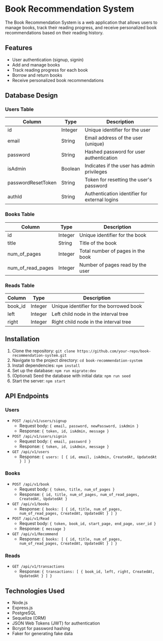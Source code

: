 # Book Recommendation System

The Book Recommendation System is a web application that allows users to manage books, track their reading progress, and receive personalized book recommendations based on their reading history.

## Features

- User authentication (signup, signin)
- Add and manage books
- Track reading progress for each book
- Borrow and return books
- Receive personalized book recommendations

## Database Design

### Users Table

| Column              | Type    | Description                                   |
|---------------------|---------|-----------------------------------------------|
| id                  | Integer | Unique identifier for the user                |
| email               | String  | Email address of the user (unique)            |
| password            | String  | Hashed password for user authentication       |
| isAdmin             | Boolean | Indicates if the user has admin privileges    |
| passwordResetToken  | String  | Token for resetting the user's password       |
| authId              | String  | Authentication identifier for external logins |

### Books Table

| Column            | Type    | Description                                |
|-------------------|---------|----------------------------------------------|
| id                | Integer | Unique identifier for the book              |
| title             | String  | Title of the book                           |
| num_of_pages      | Integer | Total number of pages in the book           |
| num_of_read_pages | Integer | Number of pages read by the user            |

### Reads Table

| Column  | Type    | Description                                  |
|---------|---------|-----------------------------------------------|
| book_id | Integer | Unique identifier for the borrowed book      |
| left    | Integer | Left child node in the interval tree         |
| right   | Integer | Right child node in the interval tree        |

## Installation

1. Clone the repository: `git clone https://github.com/your-repo/book-recommendation-system.git`
2. Navigate to the project directory: `cd book-recommendation-system`
3. Install dependencies: `npm install`
4. Set up the database: `npm run migrate:dev`
5. (Optional) Seed the database with initial data: `npm run seed`
6. Start the server: `npm start`

## API Endpoints

### Users

- `POST /api/v1/users/signup`
  - Request body: `{ email, password, newPassword, isAdmin }`
  - Response: `{ token, id, isAdmin, message }`
- `POST /api/v1/users/signin`
  - Request body: `{ email, password }`
  - Response: `{ token, id, isAdmin, message }`
- `GET /api/v1/users`
  - Response: `{ users: [ { id, email, isAdmin, CreatedAt, UpdatedAt } ] }`

### Books

- `POST /api/v1/book`
  - Request body: `{ token, title, num_of_pages }`
  - Response: `{ id, title, num_of_pages, num_of_read_pages, CreatedAt, UpdatedAt }`
- `GET /api/v1/books`
  - Response: `{ books: [ { id, title, num_of_pages, num_of_read_pages, CreatedAt, UpdatedAt } ] }`
- `POST /api/v1/Read`
  - Request body: `{ token, book_id, start_page, end_page, user_id }`
  - Response: `{ message }`
- `GET /api/v1/Recommend`
  - Response: `{ books: [ { id, title, num_of_pages, num_of_read_pages, CreatedAt, UpdatedAt } ] }`

### Reads

- `GET /api/v1/transactions`
  - Response: `{ transactions: [ { book_id, left, right, CreatedAt, UpdatedAt } ] }`

## Technologies Used

- Node.js
- Express.js
- PostgreSQL
- Sequelize (ORM)
- JSON Web Tokens (JWT) for authentication
- Bcrypt for password hashing
- Faker for generating fake data
